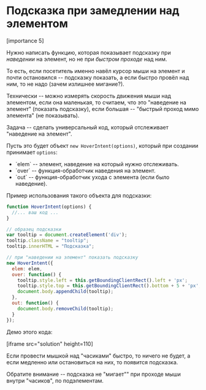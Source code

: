 # Подсказка при замедлении над элементом

[importance 5]

Нужно написать функцию, которая показывает подсказку при *наведении* на элемент, но не при *быстром проходе* над ним.

То есть, если посетитель именно навёл курсор мыши на элемент и почти остановился -- подсказку показать, а если быстро провёл над ним, то не надо (зачем излишнее мигание?).

Технически -- можно измерять скорость движения мыши над элементом, если она маленькая, то считаем, что это "наведение на элемент" (показать подсказку), если большая -- "быстрый проход мимо элемента" (не показывать).

Задача -- сделать универсальный код, который отслеживает "наведение на элемент".

Пусть это будет объект `new HoverIntent(options)`, который при создании принимает `options`:
<ul>
<li>`elem` -- элемент, наведение на который нужно отслеживать.</li>
<li>`over` -- функция-обработчик наведения на элемент.</li>
<li>`out` -- функция-обработчик ухода с элемента (если было наведение).</li>
</ul>

Пример использования такого объекта для подсказки:
```js
function HoverIntent(options) { 
  //... ваш код ...
}

// образец подсказки
var tooltip = document.createElement('div');
tooltip.className = "tooltip";
tooltip.innerHTML = "Подсказка";

// при "наведении на элемент" показать подсказку
new HoverIntent({
  elem: elem, 
  over: function() {
    tooltip.style.left = this.getBoundingClientRect().left + 'px';
    tooltip.style.top = this.getBoundingClientRect().bottom + 5 + 'px';
    document.body.appendChild(tooltip);
  },
  out: function() {
    document.body.removeChild(tooltip);
  }
});
```

Демо этого кода:

[iframe src="solution" height=110]

Если провести мышкой над "часиками" быстро, то ничего не будет, а если медленно или остановиться на них, то появится подсказка.

Обратите внимание -- подсказка не "мигает"" при проходе мыши внутри "часиков", по подэлементам.


